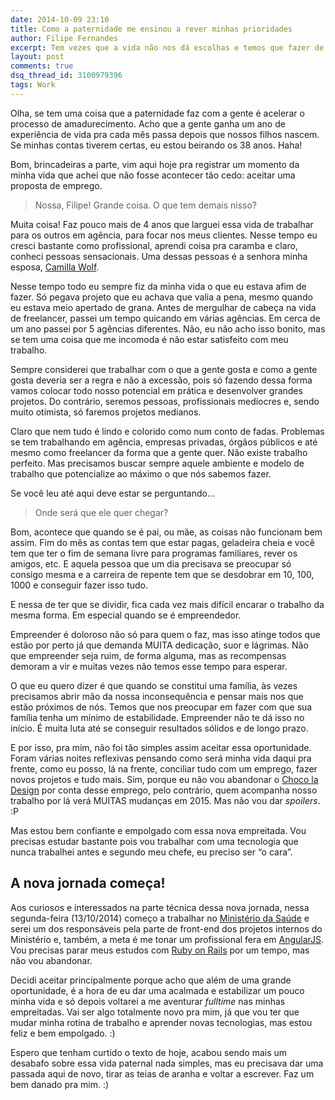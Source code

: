```yaml
---
date: 2014-10-09 23:10
title: Como a paternidade me ensinou a rever minhas prioridades
author: Filipe Fernandes
excerpt: Tem vezes que a vida não nos dá escolhas e temos que fazer de tudo para que a cada tomada de decisão seja uma nova oportunidade de crescimento em busca de uma vida mais equilibrada para nós e nossa família.
layout: post
comments: true
dsq_thread_id: 3100979396
tags: Work
---
```

Olha, se tem uma coisa que a paternidade faz com a gente é acelerar o processo de amadurecimento. Acho que a gente ganha um ano de experiência de vida pra cada mês passa depois que nossos filhos nascem. Se minhas contas tiverem certas, eu estou beirando os 38 anos. Haha!

Bom, brincadeiras a parte, vim aqui hoje pra registrar um momento da minha vida que achei que não fosse acontecer tão cedo: aceitar uma proposta de emprego.

> Nossa, Filipe! Grande coisa. O que tem demais nisso?

Muita coisa! Faz pouco mais de 4 anos que larguei essa vida de trabalhar para os outros em agência, para focar nos meus clientes. Nesse tempo eu cresci bastante como profissional, aprendi coisa pra caramba e claro, conheci pessoas sensacionais. Uma dessas pessoas é a senhora minha esposa, <a href="http://twitter.com/camilla_wolf" title="Camilla Wolf no Twitter" target="_blank" rel="nofollow">Camilla Wolf</a>. <i class="fa fa-heart text-color--alert"></i>

Nesse tempo todo eu sempre fiz da minha vida o que eu estava afim de fazer. Só pegava projeto que eu achava que valia a pena, mesmo quando eu estava meio apertado de grana. Antes de mergulhar de cabeça na vida de freelancer, passei um tempo quicando em várias agências. Em cerca de um ano passei por 5 agências diferentes. Não, eu não acho isso bonito, mas se tem uma coisa que me incomoda é não estar satisfeito com meu trabalho.

Sempre considerei que trabalhar com o que a gente gosta e como a gente gosta deveria ser a regra e não a excessão, pois só fazendo dessa forma vamos colocar todo nosso potencial em prática e desenvolver grandes projetos. Do contrário, seremos pessoas, profissionais medíocres e, sendo muito otimista, só faremos projetos medianos.

Claro que nem tudo é lindo e colorido como num conto de fadas. Problemas se tem trabalhando em agência, empresas privadas, órgãos públicos e até mesmo como freelancer da forma que a gente quer. Não existe trabalho perfeito. Mas precisamos buscar sempre aquele ambiente e modelo de trabalho que potencialize ao máximo o que nós sabemos fazer.

Se você leu até aqui deve estar se perguntando&#8230;

> Onde será que ele quer chegar?

Bom, acontece que quando se é pai, ou mãe, as coisas não funcionam bem assim. Fim do mês as contas tem que estar pagas, geladeira cheia e você tem que ter o fim de semana livre para programas familiares, rever os amigos, etc. E aquela pessoa que um dia precisava se preocupar só consigo mesma e a carreira de repente tem que se desdobrar em 10, 100, 1000 e conseguir fazer isso tudo.

E nessa de ter que se dividir, fica cada vez mais difícil encarar o trabalho da mesma forma. Em especial quando se é empreendedor.

Empreender é doloroso não só para quem o faz, mas isso atinge todos que estão por perto já que demanda MUITA dedicação, suor e lágrimas. Não que empreender seja ruim, de forma alguma, mas as recompensas demoram a vir e muitas vezes não temos esse tempo para esperar.

O que eu quero dizer é que quando se constitui uma família, às vezes precisamos abrir mão da nossa inconsequência e pensar mais nos que estão próximos de nós. Temos que nos preocupar em fazer com que sua família tenha um mínimo de estabilidade. Empreender não te dá isso no início. É muita luta até se conseguir resultados sólidos e de longo prazo.

E por isso, pra mim, não foi tão simples assim aceitar essa oportunidade. Foram várias noites reflexivas pensando como será minha vida daqui pra frente, como eu posso, lá na frente, conciliar tudo com um emprego, fazer novos projetos e tudo mais. Sim, porque eu não vou abandonar o <a href="http://chocoladesign.com" title="Choco la Design | Design é como chocolate, deixa tudo mais gostoso." target="_blank" rel="bookmark">Choco la Design</a> por conta desse emprego, pelo contrário, quem acompanha nosso trabalho por lá verá MUITAS mudanças em 2015. Mas não vou dar *spoilers*. :P

Mas estou bem confiante e empolgado com essa nova empreitada. Vou precisas estudar bastante pois vou trabalhar com uma tecnologia que nunca trabalhei antes e segundo meu chefe, eu preciso ser &#8220;o cara&#8221;.

<h2>A nova jornada começa!</h2>

Aos curiosos e interessados na parte técnica dessa nova jornada, nessa segunda-feira (13/10/2014) começo a trabalhar no <a href="http://portalsaude.saude.gov.br/" title="AngularJS — Superheroic JavaScript MVW Framework" target="_blank" rel="nofollow">Ministério da Saúde</a> e serei um dos responsáveis pela parte de front-end dos projetos internos do Ministério e, também, a meta é me tonar um profissional fera em <a href="https://angularjs.org/" title="AngularJS" target="_blank" rel="nofollow">AngularJS</a>. Vou precisas parar meus estudos com <a href="http://www.rubyonrails.com.br/" title="Ruby on Rails" target="_blank" rel="nofollow">Ruby on Rails</a> por um tempo, mas não vou abandonar.

Decidi aceitar principalmente porque acho que além de uma grande oportunidade, é a hora de eu dar uma acalmada e estabilizar um pouco minha vida e só depois voltarei a me aventurar *fulltime* nas minhas empreitadas. Vai ser algo totalmente novo pra mim, já que vou ter que mudar minha rotina de trabalho e aprender novas tecnologias, mas estou feliz e bem empolgado. :)

Espero que tenham curtido o texto de hoje, acabou sendo mais um desabafo sobre essa vida paternal nada simples, mas eu precisava dar uma passada aqui de novo, tirar as teias de aranha e voltar a escrever. Faz um bem danado pra mim. :)
